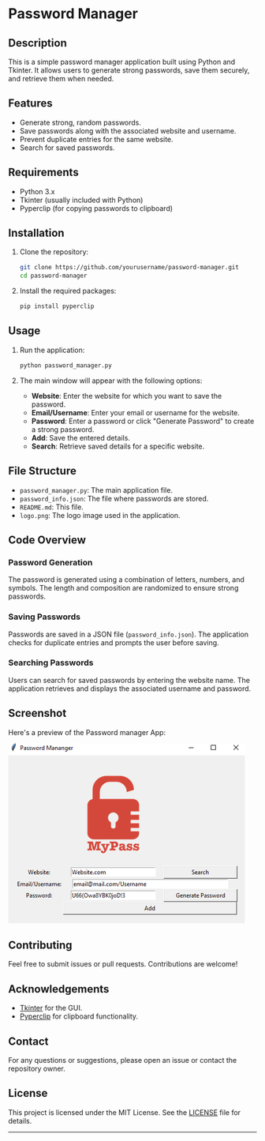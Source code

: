 # Password Manager

## Description

This is a simple password manager application built using Python and Tkinter. It allows users to generate strong passwords, save them securely, and retrieve them when needed.

## Features

- Generate strong, random passwords.
- Save passwords along with the associated website and username.
- Prevent duplicate entries for the same website.
- Search for saved passwords.

## Requirements

- Python 3.x
- Tkinter (usually included with Python)
- Pyperclip (for copying passwords to clipboard)

## Installation

1. Clone the repository:
    ```sh
    git clone https://github.com/yourusername/password-manager.git
    cd password-manager
    ```

2. Install the required packages:
    ```sh
    pip install pyperclip
    ```

## Usage

1. Run the application:
    ```sh
    python password_manager.py
    ```

2. The main window will appear with the following options:
    - **Website**: Enter the website for which you want to save the password.
    - **Email/Username**: Enter your email or username for the website.
    - **Password**: Enter a password or click "Generate Password" to create a strong password.
    - **Add**: Save the entered details.
    - **Search**: Retrieve saved details for a specific website.

## File Structure

- `password_manager.py`: The main application file.
- `password_info.json`: The file where passwords are stored.
- `README.md`: This file.
- `logo.png`: The logo image used in the application.

## Code Overview

### Password Generation

The password is generated using a combination of letters, numbers, and symbols. The length and composition are randomized to ensure strong passwords.

### Saving Passwords

Passwords are saved in a JSON file (`password_info.json`). The application checks for duplicate entries and prompts the user before saving.

### Searching Passwords

Users can search for saved passwords by entering the website name. The application retrieves and displays the associated username and password.

## Screenshot

Here's a preview of the Password manager App:

![Application Screenshot](images/img.png)

## Contributing

Feel free to submit issues or pull requests. Contributions are welcome!

## Acknowledgements

- [Tkinter](https://docs.python.org/3/library/tkinter.html) for the GUI.
- [Pyperclip](https://pypi.org/project/pyperclip/) for clipboard functionality.

## Contact

For any questions or suggestions, please open an issue or contact the repository owner.

## License

This project is licensed under the MIT License. See the [LICENSE](LICENSE) file for details.

---
